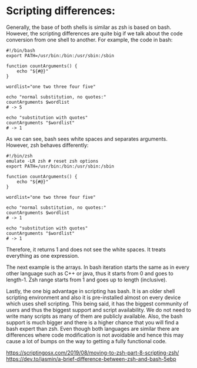 # Scripting differences:
Generally, the base of both shells is similar as zsh is based on bash. However, the scripting differences are quite big if we talk about the code conversion from one shell to another. For example, the code in bash:
```
#!/bin/bash
export PATH=/usr/bin:/bin:/usr/sbin:/sbin

function countArguments() {
    echo "${#@}"
}

wordlist="one two three four five"

echo "normal substitution, no quotes:"
countArguments $wordlist
# -> 5

echo "substitution with quotes"
countArguments "$wordlist"
# -> 1
```
As we can see, bash sees white spaces and separates arguments. However, zsh behaves differently:
```
#!/bin/zsh
emulate -LR zsh # reset zsh options
export PATH=/usr/bin:/bin:/usr/sbin:/sbin

function countArguments() {
    echo "${#@}"
}

wordlist="one two three four five"

echo "normal substitution, no quotes:"
countArguments $wordlist
# -> 1

echo "substitution with quotes"
countArguments "$wordlist"
# -> 1
```
Therefore, it returns 1 and does not see the white spaces. It treats everything as one expression. 

The next example is the arrays. In bash iteration starts the same as in every other language such as C++ or java, thus it starts from 0 and goes to length-1. Zsh range starts from 1 and goes up to length (inclusive). 

Lastly, the one big advantage in scripting has bash. It is an older shell scripting environment and also it is pre-installed almost on every device which uses shell scripting. This being said, it has the biggest community of users and thus the biggest support and script availability. We do not need to write many scripts as many of them are publicly available. Also, the bash support is much bigger and there is a higher chance that you will find a bash expert than zsh. Even though both languages are similar there are differences where code modification is not avoidable and hence this may cause a lot of bumps on the way to getting a fully functional code.

https://scriptingosx.com/2019/08/moving-to-zsh-part-8-scripting-zsh/
https://dev.to/jasmin/a-brief-difference-between-zsh-and-bash-5ebp
